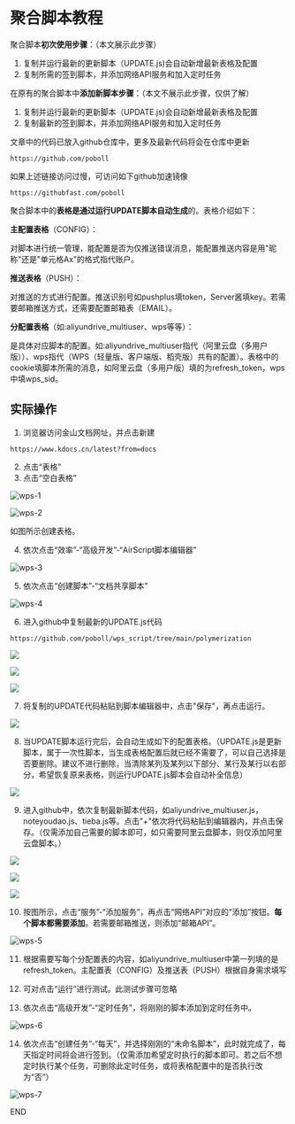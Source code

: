 # 聚合脚本教程

聚合脚本**初次使用步骤**：（本文展示此步骤）

1. 复制并运行最新的更新脚本（UPDATE.js)会自动新增最新表格及配置
2. 复制所需的签到脚本，并添加网络API服务和加入定时任务

在原有的聚合脚本中**添加新脚本步骤**：（本文不展示此步骤，仅供了解）

1. 复制并运行最新的更新脚本（UPDATE.js)会自动新增最新表格及配置
2. 复制最新的签到脚本，并添加网络API服务和加入定时任务

文章中的代码已放入github仓库中，更多及最新代码将会在仓库中更新

```
https://github.com/poboll
```

如果上述链接访问过慢，可访问如下github加速镜像

```
https://githubfast.com/poboll
```

聚合脚本中的**表格是通过运行UPDATE脚本自动生成**的。表格介绍如下：

**主配置表格**（CONFIG）：

对脚本进行统一管理，能配置是否为仅推送错误消息，能配置推送内容是用"昵称"还是"单元格Ax"的格式指代账户。

**推送表格**（PUSH）：

对推送的方式进行配置。推送识别号如pushplus填token，Server酱填key。若需要邮箱推送方式，还需要配置邮箱表（EMAIL）。

**分配置表格**（如:aliyundrive_multiuser、wps等等）：

是具体对应脚本的配置。如:aliyundrive_multiuser指代（阿里云盘（多用户版））、wps指代（WPS（轻量版、客户端版、稻壳版）共有的配置）。表格中的cookie填脚本所需的消息，如阿里云盘（多用户版）填的为refresh_token，wps中填wps_sid。

## 实际操作

1. 浏览器访问金山文档网址，并点击新建

```
https://www.kdocs.cn/latest?from=docs
```

2. 点击“表格”
3. 点击“空白表格”

![wps-1](./images/wps-1.png)

![wps-2](./images/wps-2.png)

如图所示创建表格。

4. 依次点击“效率”-“高级开发”-“AirScript脚本编辑器”

![wps-3](./images/wps-3.png)

5. 依次点击“创建脚本”-“文档共享脚本”

![wps-4](./images/wps-4.png)

6. 进入github中复制最新的UPDATE.js代码

```
https://github.com/poboll/wps_script/tree/main/polymerization
```

![](./images/polymerization-1.png)

![](./images/polymerization-2.png)

![](./images/polymerization-3.png)

7. 将复制的UPDATE代码粘贴到脚本编辑器中，点击"保存"，再点击运行。

![](./images/polymerization-4.png)

8. 当UPDATE脚本运行完后，会自动生成如下的配置表格。（UPDATE.js是更新脚本，属于一次性脚本，当生成表格配置后就已经不需要了，可以自己选择是否要删除。建议不进行删除，当清除某列及某列以下部分、某行及某行以右部分，希望恢复原来表格，则运行UPDATE.js脚本会自动补全信息）

![](./images/polymerization-5.png)

9. 进入github中，依次复制最新脚本代码，如aliyundrive_multiuser.js，noteyoudao.js、tieba.js等。点击"+"依次将代码粘贴到编辑器内，并点击保存。（仅需添加自己需要的脚本即可，如只需要阿里云盘脚本，则仅添加阿里云盘脚本。）

![](./images/polymerization-6.png)

![](./images/polymerization-7.png)

![](./images/polymerization-8.png)

10. 按图所示，点击“服务”-“添加服务”，再点击“网络API”对应的“添加”按钮。**每个脚本都需要添加**。若需要邮箱推送，则添加“邮箱API”。

![wps-5](./images/wps-5.png)

11. 根据需要写每个分配置表的内容，如aliyundrive_multiuser中第一列填的是refresh_token。主配置表（CONFIG）及推送表（PUSH）根据自身需求填写

12. 可对点击“运行”进行测试。此测试步骤可忽略

13. 依次点击“高级开发”-“定时任务”，将刚刚的脚本添加到定时任务中。

![wps-6](./images/wps-6.png)

14. 依次点击“创建任务”-“每天”，并选择刚刚的“未命名脚本”，此时就完成了，每天指定时间将会进行签到。（仅需添加希望定时执行的脚本即可。若之后不想定时执行某个任务，可删除此定时任务，或将表格配置中的是否执行改为“否”）

![wps-7](./images/wps-7.png)

END
